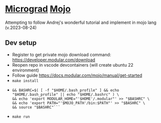 # [Micrograd](https://youtu.be/VMj-3S1tku0?si=EpDtCDZ-rv9ClTwC) [Mojo](https://docs.modular.com/mojo/)

Attempting to follow Andrej's wonderful tutorial and implement in mojo lang (v.2023-08-24)

## Dev setup
- Register to get private mojo download command: https://developer.modular.com/download
- Reopen repo in vscode devcontainers (will create ubuntu 22 environment)
- Follow guide https://docs.modular.com/mojo/manual/get-started 
- `make install`
- ```MOJO_PATH=$(modular config mojo.path) \
  && BASHRC=$( [ -f "$HOME/.bash_profile" ] && echo "$HOME/.bash_profile" || echo "$HOME/.bashrc" ) \
  && echo 'export MODULAR_HOME="'$HOME'/.modular"' >> "$BASHRC" \
  && echo 'export PATH="'$MOJO_PATH'/bin:$PATH"' >> "$BASHRC" \
  && source "$BASHRC"```
- `make run`
